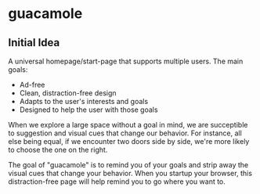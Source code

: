 # guacamole

## Initial Idea

A universal homepage/start-page that supports multiple users. The main goals:
* Ad-free
* Clean, distraction-free design
* Adapts to the user's interests and goals
* Designed to help the user with those goals

When we explore a large space without a goal in mind, we are succeptible to suggestion and visual cues that change our behavior. For instance, all else being equal, if we encounter two doors side by side, we're more likely to choose the one on the right.

The goal of "guacamole" is to remind you of your goals and strip away the visual cues that change your behavior. When you startup your browser, this distraction-free page will help remind you to go where you want to.

